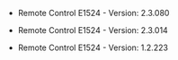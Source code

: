 


* Remote Control E1524 - Version: 2.3.080

* Remote Control E1524 - Version: 2.3.014

* Remote Control E1524 - Version: 1.2.223
